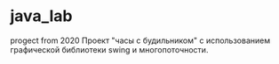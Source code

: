 # java_lab
progect from 2020
Проект "часы с будильником" с использованием графической библиотеки swing и многопоточности. 

